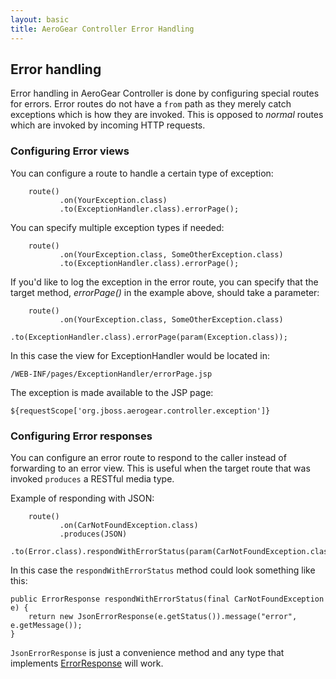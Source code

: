 ```yaml
--- 
layout: basic 
title: AeroGear Controller Error Handling
---
```

## Error handling
Error handling in AeroGear Controller is done by configuring special routes for errors. Error routes do not have a ```from```
path as they merely catch exceptions which is how they are invoked. This is opposed to _normal_ routes which are invoked by 
incoming HTTP requests.

### Configuring Error views
You can configure a route to handle a certain type of exception:

        route()
               .on(YourException.class)
               .to(ExceptionHandler.class).errorPage(); 

You can specify multiple exception types if needed:

        route()
               .on(YourException.class, SomeOtherException.class)
               .to(ExceptionHandler.class).errorPage();
               
If you'd like to log the exception in the error route, you can specify that the target method, _errorPage()_ in the example
 above, should take a parameter:

        route()
               .on(YourException.class, SomeOtherException.class)
               .to(ExceptionHandler.class).errorPage(param(Exception.class));

In this case the view for ExceptionHandler would be located in:  
  
```/WEB-INF/pages/ExceptionHandler/errorPage.jsp```  

The exception is made available to the JSP page:  
  
```${requestScope['org.jboss.aerogear.controller.exception']}```  
  
    
### Configuring Error responses
You can configure an error route to respond to the caller instead of forwarding to an error view. This is useful when the
target route that was invoked ```produces``` a RESTful media type.

Example of responding with JSON:  

        route()
               .on(CarNotFoundException.class)
               .produces(JSON)
               .to(Error.class).respondWithErrorStatus(param(CarNotFoundException.class));
                
In this case the ```respondWithErrorStatus``` method could look something like this:

    public ErrorResponse respondWithErrorStatus(final CarNotFoundException e) {
        return new JsonErrorResponse(e.getStatus()).message("error", e.getMessage());
    }                

```JsonErrorResponse``` is just a convenience method and any type that implements [ErrorResponse](http://aerogear.org/docs/specs/aerogear-controller/org/jboss/aerogear/controller/router/error/ErrorResponse.html)
will work.
